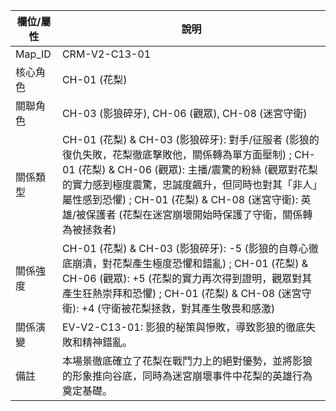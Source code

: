 | 欄位/屬性 | 說明 |
|---|---|
| Map_ID | CRM-V2-C13-01 |
| 核心角色 | CH-01 (花梨) |
| 關聯角色 | CH-03 (影狼碎牙), CH-06 (觀眾), CH-08 (迷宮守衛) |
| 關係類型 | CH-01 (花梨) & CH-03 (影狼碎牙): 對手/征服者 (影狼的復仇失敗，花梨徹底擊敗他，關係轉為單方面壓制) ; CH-01 (花梨) & CH-06 (觀眾): 主播/震驚的粉絲 (觀眾對花梨的實力感到極度震驚，忠誠度飆升，但同時也對其「非人」屬性感到恐懼) ; CH-01 (花梨) & CH-08 (迷宮守衛): 英雄/被保護者 (花梨在迷宮崩壞開始時保護了守衛，關係轉為被拯救者) |
| 關係強度 | CH-01 (花梨) & CH-03 (影狼碎牙): -5 (影狼的自尊心徹底崩潰，對花梨產生極度恐懼和錯亂) ; CH-01 (花梨) & CH-06 (觀眾): +5 (花梨的實力再次得到證明，觀眾對其產生狂熱崇拜和恐懼) ; CH-01 (花梨) & CH-08 (迷宮守衛): +4 (守衛被花梨拯救，對其產生敬畏和感激) |
| 關係演變 | EV-V2-C13-01: 影狼的秘策與慘敗，導致影狼的徹底失敗和精神錯亂。 |
| 備註 | 本場景徹底確立了花梨在戰鬥力上的絕對優勢，並將影狼的形象推向谷底，同時為迷宮崩壞事件中花梨的英雄行為奠定基礎。 |
